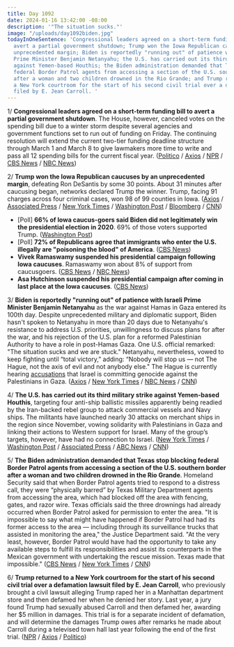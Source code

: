 ```yaml
---
title: Day 1092
date: 2024-01-16 13:42:00 -08:00
description: '"The situation sucks."'
image: "/uploads/day1092biden.jpg"
todayInOneSentence: 'Congressional leaders agreed on a short-term funding bill to
  avert a partial government shutdown; Trump won the Iowa Republican caucuses by an
  unprecedented margin; Biden is reportedly "running out" of patience with Israeli
  Prime Minister Benjamin Netanyahu; the U.S. has carried out its third military strike
  against Yemen-based Houthis; the Biden administration demanded that Texas stop blocking
  federal Border Patrol agents from accessing a section of the U.S. southern border
  after a woman and two children drowned in the Rio Grande; and Trump returned to
  a New York courtroom for the start of his second civil trial over a defamation lawsuit
  filed by E. Jean Carroll. '
---
```


1/ **Congressional leaders agreed on a short-term funding bill to avert a partial government shutdown**. The House, however, canceled votes on the spending bill due to a winter storm despite several agencies and government functions set to run out of funding on Friday. The continuing resolution will extend the current two-tier funding deadline structure through March 1 and March 8 to give lawmakers more time to write and pass all 12 spending bills for the current fiscal year. ([Politico](https://www.politico.com/news/2024/01/13/congress-readies-laddered-march-funding-patch-as-shutdown-looms-00135476) / [Axios](https://www.axios.com/2024/01/16/house-cancels-vote-snowstorm-government-shutdown) / [NPR](https://www.npr.org/2024/01/14/1224729654/top-congressional-leaders-prepare-for-votes-on-a-stop-gap-spending-bill) / [CBS News](https://www.cbsnews.com/news/congress-deal-continuing-resolution-government-shutdown/) / [NBC News](https://www.nbcnews.com/politics/congress/congressional-leaders-reach-short-term-spending-deal-keep-government-o-rcna133833))

2/ **Trump won the Iowa Republican caucuses by an unprecedented margin**, defeating Ron DeSantis by some 30 points. About 31 minutes after caucusing began, networks declared Trump the winner. Trump, facing 91 charges across four criminal cases, won 98 of 99 counties in Iowa. ([Axios](https://www.axios.com/2024/01/16/trump-iowa-caucuses-takeaways) / [Associated Press](https://apnews.com/article/iowa-caucus-trump-desantis-haley-takeaways-d1b8be2d9f95969fd6d62f73fa95226b) / [New York Times](https://www.nytimes.com/2024/01/15/us/politics/trump-wins-iowa.html) / [Washington Post](https://www.washingtonpost.com/elections/2024/01/15/trump-desantis-haley-iowa/) / [Bloomberg](https://www.bloomberg.com/news/articles/2024-01-16/trump-advances-toward-biden-2024-white-house-rematch-with-iowa-triumph?srnd=premium&sref=MIBMEEoj) / [CNN](https://www.cnn.com/2024/01/16/politics/takeaways-iowa-caucuses/index.html))

* [Poll] **66% of Iowa caucus-goers said Biden did not legitimately win the presidential election in 2020**. 69% of those voters supported Trump. ([Washington Post](https://www.washingtonpost.com/politics/2024/01/15/iowa-exit-polls-2024/))
* [Poll] **72% of Republicans agree that immigrants who enter the U.S. illegally are "poisoning the blood" of America**. ([CBS News](https://www.cbsnews.com/news/cbs-news-analysis-most-republicans-agree-with-poisoning-the-blood-language/))
* **Vivek Ramaswamy suspended his presidential campaign following Iowa caucuses**. Ramaswamy won about 8% of support from caucusgoers. ([CBS News](https://www.cbsnews.com/news/vivek-ramaswamy-drops-out-2024-presidential-race-iowa-caucuses/) / [NBC News](https://www.nbcnews.com/politics/2024-election/vivek-ramaswamy-dropping-2024-presidential-race-rcna133875))
* **Asa Hutchinson suspended his presidential campaign after coming in last place at the Iowa caucuses**. ([CBS News](https://www.cbsnews.com/news/asa-hutchinson-drops-out-2024-presidential-race-iowa/))

3/ **Biden is reportedly "running out" of patience with Israeli Prime Minister Benjamin Netanyahu** as the war against Hamas in Gaza entered its 100th day. Despite unprecedented military and diplomatic support, Biden hasn't spoken to Netanyahu in more than 20 days due to Netanyahu's resistance to address U.S. priorities, unwillingness to discuss plans for after the war, and his rejection of the U.S. plan for a reformed Palestinian Authority to have a role in post-Hamas Gaza. One U.S. official remarked: "The situation sucks and we are stuck." Netanyahu, nevertheless, vowed to keep fighting until “total victory,” adding: “Nobody will stop us — not The Hague, not the axis of evil and not anybody else." The Hague is currently hearing [accusations](https://whatthefuckjusthappenedtoday.com/2024/01/11/day-1087/#2-south-africa-formally-accused-isra) that Israel is committing genocide against the Palestinians in Gaza. ([Axios](https://www.axios.com/2024/01/14/biden-netanyahu-israel-gaza-war-tensions) / [New York Times](https://www.nytimes.com/2024/01/14/world/middleeast/israel-hamas-war-gaza.html?action=click&pgtype=Article&state=default&module=styln-israel-gaza&variant=show&region=BELOW_MAIN_CONTENT&block=storyline_flex_guide_recirc) / [NBC News](https://www.nbcnews.com/news/world/live-blog/israel-hamas-war-live-updates-rcna134047) / [CNN](https://www.cnn.com/middleeast/live-news/israel-hamas-war-gaza-news-01-16-24/index.html))

4/ **The U.S. has carried out its third military strike against Yemen-based Houthis**, targeting four anti-ship ballistic missiles apparently being readied by the Iran-backed rebel group to attack commercial vessels and Navy ships. The militants have launched nearly 30 attacks on merchant ships in the region since November, vowing solidarity with Palestinians in Gaza and linking their actions to Western support for Israel. Many of the group’s targets, however, have had no connection to Israel. ([New York Times](https://www.nytimes.com/live/2024/01/16/world/israel-hamas-news) / [Washington Post](https://www.washingtonpost.com/national-security/2024/01/16/us-strikes-yemen-houthis/) / [Associated Press](https://apnews.com/article/yemen-houthi-rebels-missiles-iran-seizure-us-8112fbadd3b0689c71a92890895a9368) / [ABC News](https://abcnews.go.com/Politics/us-carries-new-airstrike-houthis-yemen/story?id=106414037) / [CNN](https://www.cnn.com/2024/01/16/politics/us-additional-strikes-houthis-yemen/index.html))

5/ **The Biden administration demanded that Texas stop blocking federal Border Patrol agents from accessing a section of the U.S. southern border after a woman and two children drowned in the Rio Grande**. Homeland Security said that when Border Patrol agents tried to respond to a distress call, they were “physically barred” by Texas Military Department agents from accessing the area, which had blocked off the area with fencing, gates, and razor wire. Texas officials said the three drownings had already occurred when Border Patrol asked for permission to enter the area. "It is impossible to say what might have happened if Border Patrol had had its former access to the area — including through its surveillance trucks that assisted in monitoring the area," the Justice Department said. "At the very least, however, Border Patrol would have had the opportunity to take any available steps to fulfill its responsibilities and assist its counterparts in the Mexican government with undertaking the rescue mission. Texas made that impossible." ([CBS News](https://www.cbsnews.com/news/3-migrants-drown-near-shelby-park-eagle-pass-texas-soldiers-denied-entry-federal-border-agents/) / [New York Times](https://www.nytimes.com/2024/01/14/us/migrants-drown-texas-dispute.html) / [CNN](https://www.cnn.com/2024/01/15/us/what-we-know-about-the-drownings-of-3-migrants-in-eagle-pass-texas/index.html))

6/ **Trump returned to a New York courtroom for the start of his second civil trial over a defamation lawsuit filed by E. Jean Carroll**, who previously brought a civil lawsuit alleging Trump raped her in a Manhattan department store and then defamed her when he denied her story. Last year, a jury found Trump had sexually abused Carroll and then defamed her, awarding her $5 million in damages. This trial is for a separate incident of defamation, and will determine the damages Trump owes after remarks he made about Carroll during a televised town hall last year following the end of the first trial. ([NPR](https://www.npr.org/2024/01/16/1224523186/trump-e-jean-carroll-defamation-trial) / [Axios](https://www.axios.com/2024/01/16/trump-e-jean-carroll-case-defamation-iowa) / [Politico](https://www.politico.com/news/2024/01/16/trump-e-jean-carroll-second-lawsuit-00135610))


